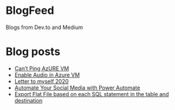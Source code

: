 # BlogFeed
Blogs from Dev.to and Medium

# Blog posts
<!-- BLOG-POST-LIST:START -->
- [Can’t Ping AzURE VM](https://medium.com/@engsooncheah/cant-ping-azure-vm-2fce1cf45906?source=rss-18b0bdc43bc0------2)
- [Enable Audio in Azure VM](https://medium.com/@engsooncheah/enable-audio-in-azure-vm-216cff7eac5?source=rss-18b0bdc43bc0------2)
- [Letter to myself 2020](https://dev.to/cheahengsoon/letter-to-myself-2020-2a44)
- [Automate Your Social Media with Power Automate](https://medium.com/@engsooncheah/automate-your-social-media-with-power-automate-fa822a0d01cd?source=rss-18b0bdc43bc0------2)
- [Export Flat File based on each SQL statement in the table and destination](https://medium.com/@engsooncheah/export-flat-file-based-on-each-sql-statement-in-the-table-and-destination-f44430122e3b?source=rss-18b0bdc43bc0------2)
<!-- BLOG-POST-LIST:END -->
